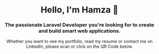 <h1 align="center">Hello, I'm Hamza 👋</h1>
<h3 align="center">The passionate Laravel Developer you're looking for to create and build smart web applications.</h3>
<p align="center"> Whether you want to see my portfolio, read my resume or contact me on LinkedIn, please scan or click on the QR Code below. </p>
<p align="center"> 
  <a href="https://linktr.ee/16h16" target="_blank"><img src="https://zupimages.net/up/22/47/pqaw.png" alt="" /></a>
</p>
